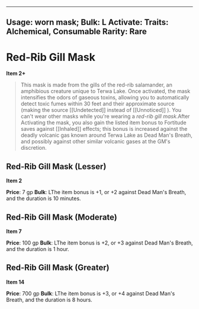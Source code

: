 
---
Usage: worn mask;
Bulk: L
Activate: 
Traits: Alchemical, Consumable
Rarity: Rare
---

# Red-Rib Gill Mask

**Item 2+**

> This mask is made from the gills of the red-rib salamander, an amphibious creature unique to Terwa Lake. Once activated, the mask intensifies the odors of gaseous toxins, allowing you to automatically detect toxic fumes within 30 feet and their approximate source (making the source [[Undetected]] instead of [[Unnoticed]] ). You can't wear other masks while you're wearing a *red-rib gill mask*.After Activating the mask, you also gain the listed item bonus to Fortitude saves against [[Inhaled]] effects; this bonus is increased against the deadly volcanic gas known around Terwa Lake as Dead Man's Breath, and possibly against other similar volcanic gases at the GM's discretion.

## Red-Rib Gill Mask (Lesser)

**Item 2**

**Price**: 7 gp
**Bulk**: LThe item bonus is +1, or +2 against Dead Man's Breath, and the duration is 10 minutes.

## Red-Rib Gill Mask (Moderate)

**Item 7**

**Price**: 100 gp
**Bulk**: LThe item bonus is +2, or +3 against Dead Man's Breath, and the duration is 1 hour.

## Red-Rib Gill Mask (Greater)

**Item 14**

**Price**: 700 gp
**Bulk**: LThe item bonus is +3, or +4 against Dead Man's Breath, and the duration is 8 hours.
